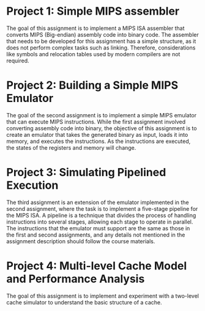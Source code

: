 # Project 1: Simple MIPS assembler
The goal of this assignment is to implement a MIPS ISA assembler that converts MIPS (Big-endian) assembly code into binary code. The assembler that needs to be developed for this assignment has a simple structure, as it does not perform complex tasks such as linking. Therefore, considerations like symbols and relocation tables used by modern compilers are not required.

# Project 2: Building a Simple MIPS Emulator
The goal of the second assignment is to implement a simple MIPS emulator that can execute MIPS instructions. While the first assignment involved converting assembly code into binary, the objective of this assignment is to create an emulator that takes the generated binary as input, loads it into memory, and executes the instructions. As the instructions are executed, the states of the registers and memory will change.

# Project 3: Simulating Pipelined Execution
The third assignment is an extension of the emulator implemented in the second assignment, where the task is to implement a five-stage pipeline for the MIPS ISA. A pipeline is a technique that divides the process of handling instructions into several stages, allowing each stage to operate in parallel. The instructions that the emulator must support are the same as those in the first and second assignments, and any details not mentioned in the assignment description should follow the course materials.

# Project 4: Multi-level Cache Model and Performance Analysis

The goal of this assignment is to implement and experiment with a two-level cache simulator to understand the basic structure of a cache.
